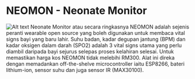 # NEOMON - Neonate Monitor
![Alt text](https://imgur.com/zS2aS2z "NEOMON on Breadboard")
Neonate Monitor atau secara ringkasnya NEOMON adalah sejenis peranti wearable open source yang boleh digunakan untuk membaca vital signs bayi yang baru lahir.   Suhu badan, kadar degupan jantung (BPM) dan kadar oksigen dalam darah (SPO2) adalah 3 vital signs utama yang perlu diambil daripada bayi sejurus selepas proses kelahiran selesai.  Untuk memastikan harga kos NEOMON tidak melebihi RM300. Alat ini direka dengan memadankan off-the-shelve microcontroller iaitu ESP8266, bateri lithium-ion, sensor suhu dan juga sensor IR (MAX30100).
